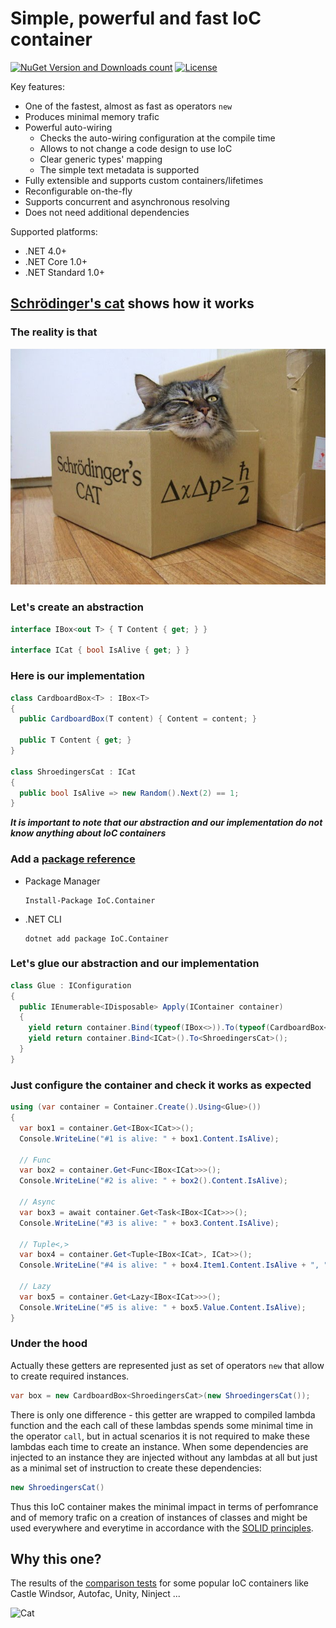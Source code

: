 # Simple, powerful and fast IoC container

[![NuGet Version and Downloads count](https://buildstats.info/nuget/IoC.Container)](https://www.nuget.org/packages/IoC.Container) [![License](https://img.shields.io/badge/License-Apache%202.0-blue.svg)](https://opensource.org/licenses/Apache-2.0)

Key features:
  - One of the fastest, almost as fast as operators `new`
  - Produces minimal memory trafic
  - Powerful auto-wiring
    - Checks the auto-wiring configuration at the compile time
    - Allows to not change a code design to use IoC
    - Clear generic types' mapping
    - The simple text metadata is supported
  - Fully extensible and supports custom containers/lifetimes
  - Reconfigurable on-the-fly
  - Supports concurrent and asynchronous resolving
  - Does not need additional dependencies

Supported platforms:
  - .NET 4.0+
  - .NET Core 1.0+
  - .NET Standard 1.0+

## [Schrödinger's cat](https://github.com/DevTeam/IoCContainer/tree/master/Samples/ShroedingersCat) shows how it works

### The reality is that

![Cat](https://raw.githubusercontent.com/DevTeam/IoCContainer/master/Docs/Images/cat.jpg)

### Let's create an abstraction

```csharp
interface IBox<out T> { T Content { get; } }

interface ICat { bool IsAlive { get; } }
```

### Here is our implementation

```csharp
class CardboardBox<T> : IBox<T>
{
  public CardboardBox(T content) { Content = content; }

  public T Content { get; }
}

class ShroedingersCat : ICat
{
  public bool IsAlive => new Random().Next(2) == 1;
}
```

_**It is important to note that our abstraction and our implementation do not know anything about IoC containers**_

### Add a [package reference](https://www.nuget.org/packages/IoC.Container)

- Package Manager

  ```
  Install-Package IoC.Container
  ```
  
- .NET CLI
  
  ```
  dotnet add package IoC.Container
  ```

### Let's glue our abstraction and our implementation

```csharp
class Glue : IConfiguration
{
  public IEnumerable<IDisposable> Apply(IContainer container)
  {
    yield return container.Bind(typeof(IBox<>)).To(typeof(CardboardBox<>));
    yield return container.Bind<ICat>().To<ShroedingersCat>();
  }
}
```

### Just configure the container and check it works as expected

```csharp
using (var container = Container.Create().Using<Glue>())
{
  var box1 = container.Get<IBox<ICat>>();
  Console.WriteLine("#1 is alive: " + box1.Content.IsAlive);

  // Func
  var box2 = container.Get<Func<IBox<ICat>>>();
  Console.WriteLine("#2 is alive: " + box2().Content.IsAlive);

  // Async
  var box3 = await container.Get<Task<IBox<ICat>>>();
  Console.WriteLine("#3 is alive: " + box3.Content.IsAlive);

  // Tuple<,>
  var box4 = container.Get<Tuple<IBox<ICat>, ICat>>();
  Console.WriteLine("#4 is alive: " + box4.Item1.Content.IsAlive + ", " + box4.Item2.IsAlive);

  // Lazy
  var box5 = container.Get<Lazy<IBox<ICat>>>();
  Console.WriteLine("#5 is alive: " + box5.Value.Content.IsAlive);
}
```

### Under the hood

Actually these getters are represented just as set of operators `new` that allow to create required instances.

```csharp
var box = new CardboardBox<ShroedingersCat>(new ShroedingersCat());
```

There is only one difference - this getter are wrapped to compiled lambda function and the each call of these lambdas spends some minimal time in the operator `call`, but in actual scenarios it is not required to make these lambdas each time to create an instance.
When some dependencies are injected to an instance they are injected without any lambdas at all but just as a minimal set of instruction to create these dependencies:

```csharp
new ShroedingersCat()
```

Thus this IoC container makes the minimal impact in terms of perfomrance and of memory trafic on a creation of instances of classes and might be used everywhere and everytime in accordance with the [SOLID principles](https://en.wikipedia.org/wiki/SOLID_\(object-oriented_design\)).

## Why this one?

The results of the [comparison tests](https://github.com/DevTeam/IoCContainer/blob/master/IoC.Tests/ComparisonTests.cs) for some popular IoC containers like Castle Windsor, Autofac, Unity, Ninject ...

![Cat](http://tcavs2015.cloudapp.net/guestAuth/app/rest/builds/buildType:DevTeam_IoCContainer_CreateReports,status:SUCCESS/artifacts/content/REPORT.jpg)

